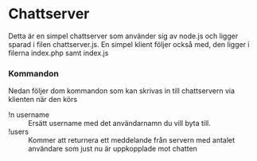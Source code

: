 <h1>Chattserver</h1>
<p>
	Detta är en simpel chattserver som använder sig av node.js och ligger sparad i filen chattserver.js. En simpel klient följer 	också med, den ligger i filerna index.php samt index.js
</p>

<h3>Kommandon</h3>
<p>Nedan följer dom kommandon som kan skrivas in till chattservern via klienten när den körs</p>
<dl>
	<dt>!n username</dt>
		<dd>
			Ersätt username med det användarnamn du vill byta till.
		</dd>
	<dt>!users</dt>
		<dd>
			Kommer att returnera ett meddelande från servern med antalet användare som just nu är uppkopplade mot chatten
		</dd>
</dl>
